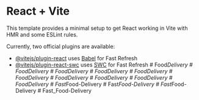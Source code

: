 # React + Vite

This template provides a minimal setup to get React working in Vite with HMR and some ESLint rules.

Currently, two official plugins are available:

- [@vitejs/plugin-react](https://github.com/vitejs/vite-plugin-react/blob/main/packages/plugin-react/README.md) uses [Babel](https://babeljs.io/) for Fast Refresh
- [@vitejs/plugin-react-swc](https://github.com/vitejs/vite-plugin-react-swc) uses [SWC](https://swc.rs/) for Fast Refresh
#   F o o d _ D e l i v e r y  
 #   F o o d D e l i v e r y  
 #   F o o d D e l i v e r y  
 #   F o o d D e l i v e r y  
 #   F o o d D e l i v e r y  
 #   F o o d D e l i v e r y  
 #   F o o d D e l i v e r y  
 #   F o o d D e l i v e r y  
 #   F o o d D e l i v e r y  
 #   F o o d D e l i v e r y  
 #   F a s t _ F o o d - D e l i v e r y  
 #   F a s t _ F o o d - D e l i v e r y  
 #   F a s t _ F o o d - D e l i v e r y  
 #   F a s t _ F o o d - D e l i v e r y  
 
